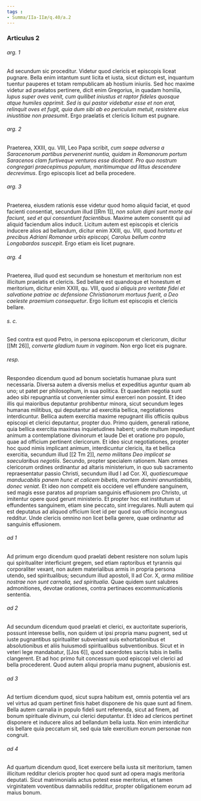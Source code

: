 ```yaml
---
tags : 
- Summa/IIa-IIæ/q.40/a.2
---
```


### Articulus 2

###### arg. 1
Ad secundum sic proceditur. Videtur quod clericis et episcopis liceat pugnare. Bella enim intantum sunt licita et iusta, sicut dictum est, inquantum tuentur pauperes et totam rempublicam ab hostium iniuriis. Sed hoc maxime videtur ad praelatos pertinere, dicit enim Gregorius, in quadam homilia, *lupus super oves venit, cum quilibet iniustus et raptor fideles quosque atque humiles opprimit. Sed is qui pastor videbatur esse et non erat, relinquit oves et fugit, quia dum sibi ab eo periculum metuit, resistere eius iniustitiae non praesumit*. Ergo praelatis et clericis licitum est pugnare.

###### arg. 2
Praeterea, XXIII, qu. VIII, Leo Papa scribit, *cum saepe adversa a Saracenorum partibus pervenerint nuntia, quidam in Romanorum portum Saracenos clam furtiveque venturos esse dicebant. Pro quo nostrum congregari praecepimus populum, maritimumque ad littus descendere decrevimus*. Ergo episcopis licet ad bella procedere.

###### arg. 3
Praeterea, eiusdem rationis esse videtur quod homo aliquid faciat, et quod facienti consentiat, secundum illud [[Rm 1]], *non solum digni sunt morte qui faciunt, sed et qui consentiunt facientibus*. Maxime autem consentit qui ad aliquid faciendum alios inducit. Licitum autem est episcopis et clericis inducere alios ad bellandum, dicitur enim XXIII, qu. VIII, quod *hortatu et precibus Adriani Romanae urbis episcopi, Carolus bellum contra Longobardos suscepit*. Ergo etiam eis licet pugnare.

###### arg. 4
Praeterea, illud quod est secundum se honestum et meritorium non est illicitum praelatis et clericis. Sed bellare est quandoque et honestum et meritorium, dicitur enim XXIII, qu. VIII, quod *si aliquis pro veritate fidei et salvatione patriae ac defensione Christianorum mortuus fuerit, a Deo caeleste praemium consequetur*. Ergo licitum est episcopis et clericis bellare.

###### s. c.
Sed contra est quod Petro, in persona episcoporum et clericorum, dicitur [[Mt 26]], *converte gladium tuum in vaginam*. Non ergo licet eis pugnare.

###### resp.
Respondeo dicendum quod ad bonum societatis humanae plura sunt necessaria. Diversa autem a diversis melius et expeditius aguntur quam ab uno; ut patet per philosophum, in sua politica. Et quaedam negotia sunt adeo sibi repugnantia ut convenienter simul exerceri non possint. Et ideo illis qui maioribus deputantur prohibentur minora, sicut secundum leges humanas militibus, qui deputantur ad exercitia bellica, negotiationes interdicuntur. Bellica autem exercitia maxime repugnant illis officiis quibus episcopi et clerici deputantur, propter duo. Primo quidem, generali ratione, quia bellica exercitia maximas inquietudines habent; unde multum impediunt animum a contemplatione divinorum et laude Dei et oratione pro populo, quae ad officium pertinent clericorum. Et ideo sicut negotiationes, propter hoc quod nimis implicant animum, interdicuntur clericis, ita et bellica exercitia, secundum illud [[2 Tm 2]], *nemo militans Deo implicat se saecularibus negotiis*. Secundo, propter specialem rationem. Nam omnes clericorum ordines ordinantur ad altaris ministerium, in quo sub sacramento repraesentatur passio Christi, secundum illud I ad Cor. XI, *quotiescumque manducabitis panem hunc et calicem bibetis, mortem domini annuntiabitis, donec veniat*. Et ideo non competit eis occidere vel effundere sanguinem, sed magis esse paratos ad propriam sanguinis effusionem pro Christo, ut imitentur opere quod gerunt ministerio. Et propter hoc est institutum ut effundentes sanguinem, etiam sine peccato, sint irregulares. Nulli autem qui est deputatus ad aliquod officium licet id per quod suo officio incongruus redditur. Unde clericis omnino non licet bella gerere, quae ordinantur ad sanguinis effusionem.

###### ad 1
Ad primum ergo dicendum quod praelati debent resistere non solum lupis qui spiritualiter interficiunt gregem, sed etiam raptoribus et tyrannis qui corporaliter vexant, non autem materialibus armis in propria persona utendo, sed spiritualibus; secundum illud apostoli, II ad Cor. X, *arma militiae nostrae non sunt carnalia, sed spiritualia*. Quae quidem sunt salubres admonitiones, devotae orationes, contra pertinaces excommunicationis sententia.

###### ad 2
Ad secundum dicendum quod praelati et clerici, ex auctoritate superioris, possunt interesse bellis, non quidem ut ipsi propria manu pugnent, sed ut iuste pugnantibus spiritualiter subveniant suis exhortationibus et absolutionibus et aliis huiusmodi spiritualibus subventionibus. Sicut et in veteri lege mandabatur, [[Jos 6]], quod sacerdotes sacris tubis in bellis clangerent. Et ad hoc primo fuit concessum quod episcopi vel clerici ad bella procederent. Quod autem aliqui propria manu pugnent, abusionis est.

###### ad 3
Ad tertium dicendum quod, sicut supra habitum est, omnis potentia vel ars vel virtus ad quam pertinet finis habet disponere de his quae sunt ad finem. Bella autem carnalia in populo fideli sunt referenda, sicut ad finem, ad bonum spirituale divinum, cui clerici deputantur. Et ideo ad clericos pertinet disponere et inducere alios ad bellandum bella iusta. Non enim interdicitur eis bellare quia peccatum sit, sed quia tale exercitium eorum personae non congruit.

###### ad 4
Ad quartum dicendum quod, licet exercere bella iusta sit meritorium, tamen illicitum redditur clericis propter hoc quod sunt ad opera magis meritoria deputati. Sicut matrimonialis actus potest esse meritorius, et tamen virginitatem voventibus damnabilis redditur, propter obligationem eorum ad maius bonum.

